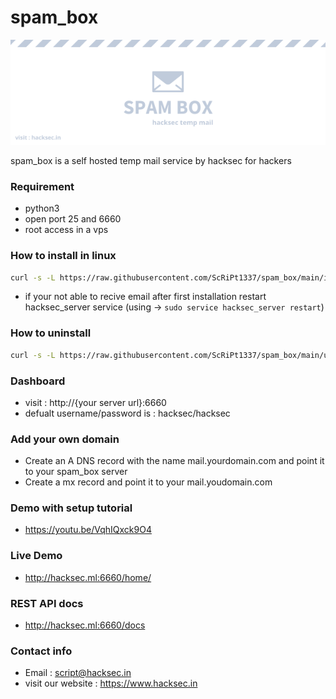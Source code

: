 # spam_box
![Screenshot](https://raw.githubusercontent.com/ScRiPt1337/spam_box/main/banner.png)

spam_box is a self hosted temp mail service by hacksec for hackers

### Requirement

- python3
- open port 25 and 6660
- root access in a vps 

### How to install in linux
```bash
curl -s -L https://raw.githubusercontent.com/ScRiPt1337/spam_box/main/install.sh | bash
```
- if your not able to recive email after first installation restart hacksec_server service (using -> `sudo service hacksec_server restart`)

### How to uninstall
```bash
curl -s -L https://raw.githubusercontent.com/ScRiPt1337/spam_box/main/uninstall.sh | bash
```

### Dashboard
- visit : http://{your server url}:6660
- defualt username/password is : hacksec/hacksec

### Add your own domain
- Create an A DNS record with the name mail.yourdomain.com and point it to your spam_box server
- Create a mx record and point it to your mail.youdomain.com

### Demo with setup tutorial
- https://youtu.be/VqhIQxck9O4

### Live Demo
- http://hacksec.ml:6660/home/

### REST API docs
- http://hacksec.ml:6660/docs

### Contact info 
- Email : script@hacksec.in
- visit our website : https://www.hacksec.in
